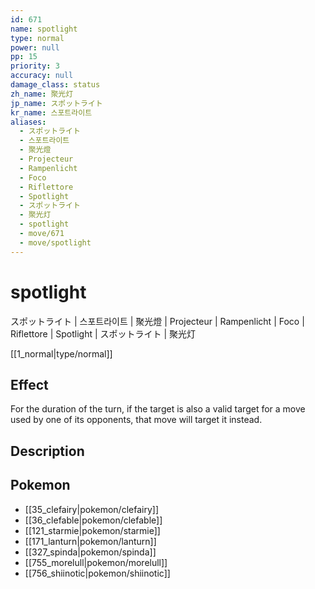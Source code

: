 ```yaml
---
id: 671
name: spotlight
type: normal
power: null
pp: 15
priority: 3
accuracy: null
damage_class: status
zh_name: 聚光灯
jp_name: スポットライト
kr_name: 스포트라이트
aliases:
  - スポットライト
  - 스포트라이트
  - 聚光燈
  - Projecteur
  - Rampenlicht
  - Foco
  - Riflettore
  - Spotlight
  - スポットライト
  - 聚光灯
  - spotlight
  - move/671
  - move/spotlight
---
```

# spotlight
    
スポットライト | 스포트라이트 | 聚光燈 | Projecteur | Rampenlicht | Foco | Riflettore | Spotlight | スポットライト | 聚光灯

[[1_normal|type/normal]]

## Effect

For the duration of the turn, if the target is also a valid target for a move used by one of its opponents, that move will target it instead.

## Description



## Pokemon

- [[35_clefairy|pokemon/clefairy]]
- [[36_clefable|pokemon/clefable]]
- [[121_starmie|pokemon/starmie]]
- [[171_lanturn|pokemon/lanturn]]
- [[327_spinda|pokemon/spinda]]
- [[755_morelull|pokemon/morelull]]
- [[756_shiinotic|pokemon/shiinotic]]

